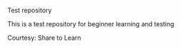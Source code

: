 Test repository

This is a test repository for beginner learning and testing


Courtesy: Share to Learn
